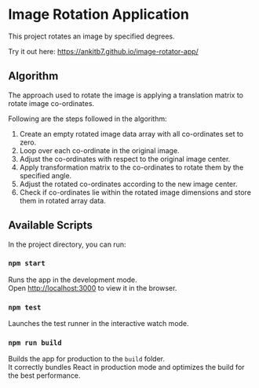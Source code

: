 # Image Rotation Application

This project rotates an image by specified degrees.

Try it out here: https://ankitb7.github.io/image-rotator-app/

## Algorithm

The approach used to rotate the image is applying a translation matrix to rotate image co-ordinates.

Following are the steps followed in the algorithm:

1. Create an empty rotated image data array with all co-ordinates set to zero.
2. Loop over each co-ordinate in the original image.
3. Adjust the co-ordinates with respect to the original image center.
4. Apply transformation matrix to the co-ordinates to rotate them by the specified angle.
5. Adjust the rotated co-ordinates according to the new image center.
6. Check if co-ordinates lie within the rotated image dimensions and store them in rotated array data.

## Available Scripts

In the project directory, you can run:

### `npm start`

Runs the app in the development mode.\
Open [http://localhost:3000](http://localhost:3000) to view it in the browser.

### `npm test`

Launches the test runner in the interactive watch mode.

### `npm run build`

Builds the app for production to the `build` folder.\
It correctly bundles React in production mode and optimizes the build for the best performance.

